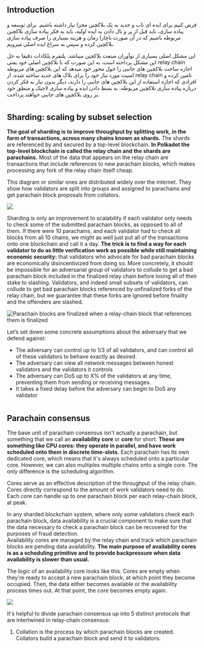 ## Introduction

فرض کنیم برای ایده ای ناب و جدید به یک بلاکچین مجزا نیاز داشته باشیم. برای توسعه و پیاده سازی، باید قبل از پر و بال دادن به ایده اولیه، باید به فکر پیاده سازی بلاکچین مربوطه باشیم که در آن صورت ناچارا زمان و هزینه بسیاری را صرف پیاده سازی بلاکچین کرده و سپس به سراغ ایده اصلی میرویم.

این مشکل اصلی بسیاری از نوآوران صنعت بلاکچین میباشد. پلتفرم پلکادات دقیقا به حل این مشکل پرداخته است، به این صورت که با بلاکچین اصلی خود یعنی relay chain اجازه ساخت بلاکچین های جانبی را حول محور خود میدهد که این بلاکچین های مربوطه امنیت مورد نیاز خود را برای بلاک های جدید ساخته شده، از relay chain تامین کرده و افرادی که اجازه استفاده از این بلاکچین های جانبی را دارند، دیگر بدون نیاز به فکر کردن درباره پیاده سازی بلاکچین مربوطه، به بسط دادن ایده و پیاده سازی لاجیک و منطق خود بر روی بلاکچین های جانبی خواهند پرداخت.
<br>

#

## Sharding: scaling by subset selection

**The goal of sharding is to improve throughput by splitting work, in the form of transactions, across many chains known as shards.** The shards are referenced by and secured by a top-level blockchain. **In Polkadot the top-level blockchain is called the relay chain and the shards are parachains.** Most of the data that appears on the relay chain are transactions that include references to new parachain blocks, which makes processing any fork of the relay chain itself cheap.

This diagram or similar ones are distributed widely over the internet. They show how validators are split into groups and assigned to parachains and get parachain block proposals from collators.

![](https://polkadot.network/content/images/size/w1000/2022/01/Relay-Chain.png) <br>

Sharding is only an improvement to scalability if each validator only needs to check some of the submitted parachain blocks, as opposed to all of them. If there were 10 parachains, and each validator had to check all blocks from all 10 chains, we might as well just put all of the transactions onto one blockchain and call it a day. **The trick is to find a way for each validator to do as little verification work as possible while still maintaining economic security:** that validators who advocate for bad parachain blocks are economically disincentivized from doing so. More concretely, it should be impossible for an adversarial group of validators to collude to get a bad parachain block included in the finalized relay chain before losing all of their stake to slashing. Validators, and indeed small subsets of validators, can collude to get bad parachain blocks referenced by unfinalized forks of the relay chain, but we guarantee that these forks are ignored before finality and the offenders are slashed.

![Parachain blocks are finalized when a relay-chain block that references them is finalized](https://polkadot.network/content/images/size/w1000/2022/01/Finality.png) <br>

Let’s set down some concrete assumptions about the adversary that we defend against:
* The adversary can control up to 1/3 of all validators, and can control all of these validators to behave exactly as desired.
* The adversary can view all network messages between honest validators and the validators it controls
* The adversary can DoS up to X% of the validators at any time, preventing them from sending or receiving messages.
* It takes a fixed delay before the adversary can begin to DoS any validator

#

## Parachain consensus

The base unit of parachain consensus isn't actually a parachain, but something that we call an **availability core** or **core** for short. **These are something like CPU cores: they operate in parallel, and have work scheduled onto them in discrete time-slots.** Each parachain has its own dedicated core, which means that it's always scheduled onto a particular core. However, we can also multiplex multiple chains onto a single core. The only difference is the scheduling algorithm.

Cores serve as an effective description of the throughput of the relay chain. Cores directly correspond to the amount of work validators need to do. Each core can handle up to one parachain block per each relay-chain block, at peak.

In any sharded blockchain system, where only some validators check each parachain block, data availability is a crucial component to make sure that the data necessary to check a parachain block can be recovered for the purposes of fraud detection. <br>
Availability cores are managed by the relay chain and track which parachain blocks are pending data availability. **The main purpose of availability cores is as a scheduling primitive and to provide backpressure when data availability is slower than usual.**

The logic of an availability core looks like this. Cores are empty when they're ready to accept a new parachain block, at which point they become occupied. Then, the data either becomes available or the availability process times out. At that point, the core becomes empty again.

![](https://polkadot.network/content/images/size/w1000/2022/01/Availability-Core-Logic.png)

It's helpful to divide parachain consensus up into 5 distinct protocols that are intertwined in relay-chain consensus:
1. Collation is the process by which parachain blocks are created. Collators build a parachain block and send it to validators.